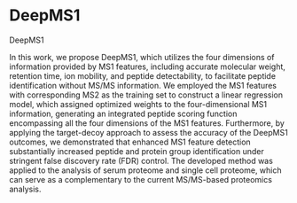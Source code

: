 # DeepMS1
DeepMS1

In this work, we propose DeepMS1, which utilizes the four dimensions of information provided by MS1 features, including accurate molecular weight, retention time, ion mobility, and peptide detectability, to facilitate peptide identification without MS/MS information. We employed the MS1 features with corresponding MS2 as the training set to construct a linear regression model, which assigned optimized weights to the four-dimensional MS1 information, generating an integrated peptide scoring function encompassing all the four dimensions of the MS1 features. Furthermore, by applying the target-decoy approach to assess the accuracy of the DeepMS1 outcomes, we demonstrated that enhanced MS1 feature detection substantially increased peptide and protein group identification under stringent false discovery rate (FDR) control. The developed method was applied to the analysis of serum proteome and single cell proteome, which can serve as a complementary to the current MS/MS-based proteomics analysis.
